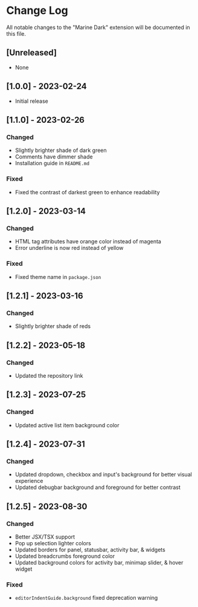 # Change Log

All notable changes to the "Marine Dark" extension will be documented in this file.

## [Unreleased]

- None

## [1.0.0] - 2023-02-24

- Initial release

## [1.1.0] - 2023-02-26

### Changed

- Slightly brighter shade of dark green
- Comments have dimmer shade
- Installation guide in `README.md`

### Fixed

- Fixed the contrast of darkest green to enhance readability

## [1.2.0] - 2023-03-14

### Changed

- HTML tag attributes have orange color instead of magenta
- Error underline is now red instead of yellow

### Fixed

- Fixed theme name in `package.json`

## [1.2.1] - 2023-03-16

### Changed

- Slightly brighter shade of reds

## [1.2.2] - 2023-05-18

### Changed

- Updated the repository link

## [1.2.3] - 2023-07-25

### Changed

- Updated active list item background color

## [1.2.4] - 2023-07-31

### Changed

- Updated dropdown, checkbox and input's background for better visual experience
- Updated debugbar background and foreground for better contrast

## [1.2.5] - 2023-08-30

### Changed

- Better JSX/TSX support
- Pop up selection lighter colors
- Updated borders for panel, statusbar, activity bar, & widgets
- Updated breadcrumbs foreground color
- Updated background colors for activity bar, minimap slider, & hover widget

### Fixed

- `editorIndentGuide.background` fixed deprecation warning
